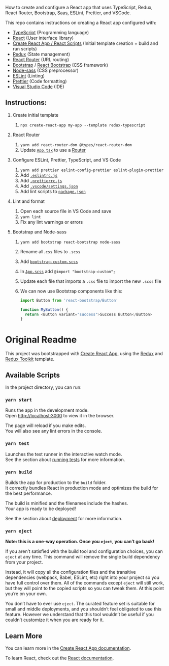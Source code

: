 How to create and configure a React app that uses TypeScript, Redux, React Router, Bootstrap, Saas, ESLint, Prettier, and VSCode.

This repo contains instructions on creating a React app configured with:

- [TypeScript](https://www.typescriptlang.org) (Programming language)
- [React](https://reactjs.org) (User interface library)
- [Create React App / React Scripts](https://github.com/facebook/create-react-app) (Initial template creation + build and run scripts)
- [Redux](https://redux.js.org) (State management)
- [React Router](https://reactrouter.com) (URL routing)
- [Bootstrap](https://getbootstrap.com) / [React Bootstrap](https://react-bootstrap.github.io) (CSS framework)
- [Node-sass](https://github.com/sass/node-sass) (CSS preprocessor)
- [ESLint](https://eslint.org) (Linting)
- [Prettier](https://prettier.io) (Code formatting)
- [Visual Studio Code](https://code.visualstudio.com) (IDE)

## Instructions:

1. Create initial template

   1. `npx create-react-app my-app --template redux-typescript`

1. React Router

   1. `yarn add react-router-dom @types/react-router-dom`
   1. Update [`App.tsx`](src/App.tsx#L10) to use a [Router](https://reactrouter.com/web/guides/quick-start)

1. Configure ESLint, Prettier, TypeScript, and VS Code

   1. `yarn add prettier eslint-config-prettier eslint-plugin-prettier`
   1. Add [`.eslintrc.js`](.eslintrc.js)
   1. Add [`.prettierrc.js`](.prettierrc.js)
   1. Add [`.vscode/settings.json`](.vscode/settings.json)
   1. Add lint scripts to [`package.json`](package.json#L30-L31)

1. Lint and format

   1. Open each source file in VS Code and save
   1. `yarn lint`
   1. Fix any lint warnings or errors

1. Bootstrap and Node-sass

   1. `yarn add bootstrap react-bootstrap node-sass`
   1. Rename all`.css` files to `.scss`
   1. Add [`bootstrap-custom.scss`](bootstrap-custom.scss)
   1. In [`App.scss`](src/App.scss#L1) add `@import "bootstrap-custom";`
   1. Update each file that imports a `.css` file to import the new `.scss` file
   1. We can now use Bootstrap components like this:

      ```js
      import Button from 'react-bootstrap/Button'

      function MyButton() {
        return <Button variant="success">Success Button</Button>
      }
      ```

# Original Readme

This project was bootstrapped with [Create React App](https://github.com/facebook/create-react-app), using the [Redux](https://redux.js.org/) and [Redux Toolkit](https://redux-toolkit.js.org/) template.

## Available Scripts

In the project directory, you can run:

### `yarn start`

Runs the app in the development mode.<br />
Open [http://localhost:3000](http://localhost:3000) to view it in the browser.

The page will reload if you make edits.<br />
You will also see any lint errors in the console.

### `yarn test`

Launches the test runner in the interactive watch mode.<br />
See the section about [running tests](https://facebook.github.io/create-react-app/docs/running-tests) for more information.

### `yarn build`

Builds the app for production to the `build` folder.<br />
It correctly bundles React in production mode and optimizes the build for the best performance.

The build is minified and the filenames include the hashes.<br />
Your app is ready to be deployed!

See the section about [deployment](https://facebook.github.io/create-react-app/docs/deployment) for more information.

### `yarn eject`

**Note: this is a one-way operation. Once you `eject`, you can’t go back!**

If you aren’t satisfied with the build tool and configuration choices, you can `eject` at any time. This command will remove the single build dependency from your project.

Instead, it will copy all the configuration files and the transitive dependencies (webpack, Babel, ESLint, etc) right into your project so you have full control over them. All of the commands except `eject` will still work, but they will point to the copied scripts so you can tweak them. At this point you’re on your own.

You don’t have to ever use `eject`. The curated feature set is suitable for small and middle deployments, and you shouldn’t feel obligated to use this feature. However we understand that this tool wouldn’t be useful if you couldn’t customize it when you are ready for it.

## Learn More

You can learn more in the [Create React App documentation](https://facebook.github.io/create-react-app/docs/getting-started).

To learn React, check out the [React documentation](https://reactjs.org/).
